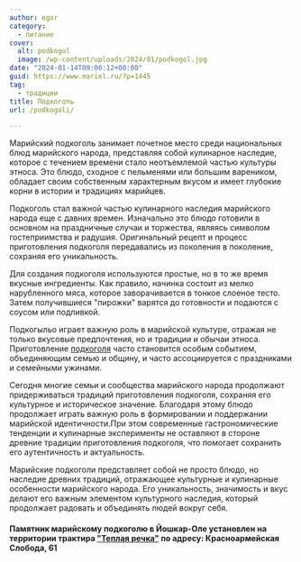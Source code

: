 ```yaml
---
author: egor
category:
  - питание
cover:
  alt: podkogol
  image: /wp-content/uploads/2024/01/podkogol.jpg
date: "2024-01-14T09:00:12+00:00"
guid: https://www.mariel.ru/?p=1445
tag:
  - традиции
title: Подкоголь
url: /podkogoli/

---
```

Марийский подкоголь занимает почетное место среди национальных блюд марийского народа, представляя собой кулинарное наследие, которое с течением времени стало неотъемлемой частью культуры этноса. Это блюдо, сходное с пельменями или большим вареником, обладает своим собственным характерным вкусом и имеет глубокие корни в истории и традициях марийцев.

Подкоголь стал важной частью кулинарного наследия марийского народа еще с давних времен. Изначально это блюдо готовили в основном на праздничные случаи и торжества, являясь символом гостеприимства и радушия. Оригинальный рецепт и процесс приготовления подкоголя передавались из поколения в поколение, сохраняя его уникальность.

Для создания подкоголя используются простые, но в то же время вкусные ингредиенты. Как правило, начинка состоит из мелко нарубленного мяса, которое заворачивается в тонкое слоеное тесто. Затем получившиеся "пирожки" варятся до готовности и подаются с соусом или подливкой.

Подкогыльо играет важную роль в марийской культуре, отражая не только вкусовые предпочтения, но и традиции и обычаи этноса. Приготовление [подкоголя](/podkogol/) часто становится особым событием, объединяющим семью и общину, и часто ассоциируется с праздниками и семейными ужинами.

Сегодня многие семьи и сообщества марийского народа продолжают придерживаться традиций приготовления подкоголя, сохраняя его культурное и историческое значение. Благодаря этому блюдо продолжает играть важную роль в формировании и поддержании марийской идентичности.При этом современные гастрономические тенденции и кулинарные эксперименты не оставляют в стороне древние традиции приготовления подкоголя, что помогает сохранить его аутентичность и актуальность.

Марийские подкоголи представляет собой не просто блюдо, но наследие древних традиций, отражающее культурные и кулинарные особенности марийского народа. Его уникальность, значимость и вкус делают его важным элементом культурного наследия, который продолжает радовать и объединять людей вокруг себя.

#### Памятник марийскому подкоголю в Йошкар-Оле установлен на территории трактира ["Теплая речка"](/traktir-teplaya-rechka/) по адресу: Красноармейская Слобода, 61
